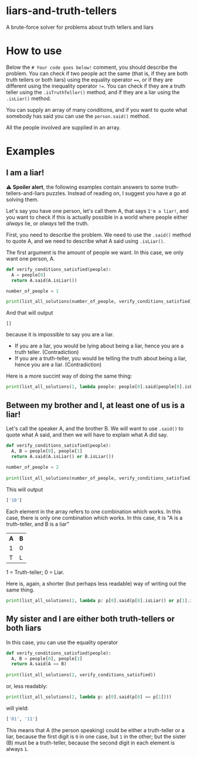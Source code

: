 # liars-and-truth-tellers
A brute-force solver for problems about truth tellers and liars

# How to use
Below the `# Your code goes below!` comment, you should describe the problem. You can check if two people act the same (that is, if they are both truth tellers or both liars) using the equality operator `==`, or if they are different using the inequality operator `!=`. You can check if they are a truth teller using the `.isTruthTeller()` method, and if they are a liar using the `.isLiar()` method.

You can supply an array of many conditions, and if you want to quote what somebody has said you can use the `person.said()` method.

All the people involved are supplied in an array.

# Examples

## I am a liar!
:warning: **Spoiler alert**, the following examples contain answers to some truth-tellers-and-liars puzzles. Instead of reading on, I suggest you have a go at solving them.

Let's say you have one person, let's call them A, that says `I'm a liar!`, and you want to check if this is actually possible in a world where people either *always* lie, or *always* tell the truth.

First, you need to describe the problem. We need to use the `.said()` method to quote A, and we need to describe what A said using `.isLiar()`.

The first argument is the amount of people we want. In this case, we only want one person, A.

```python
def verify_conditions_satisfied(people):
  A = people[0]
  return A.said(A.isLiar())

number_of_people = 1

print(list_all_solutions(number_of_people, verify_conditions_satisfied))
```

And that will output

```
[]
```

because it is impossible to say you are a liar.

- If you are a liar, you would be lying about being a liar, hence you are a truth teller. (Contradiction)
- If you are a truth-teller, you would be telling the truth about being a liar, hence you are a liar. (Contradiction)

Here is a more succint way of doing the same thing:
```python
print(list_all_solutions(1, lambda people: people[0].said(people[0].isLiar())))
```

## Between my brother and I, at least one of us is a liar!
Let's call the speaker A, and the brother B. We will want to use `.said()` to quote what A said, and then we will have to explain what A did say.

```python
def verify_conditions_satisfied(people):
  A, B = people[0], people[1]
  return A.said(A.isLiar() or B.isLiar())
  
number_of_people = 2
 
print(list_all_solutions(number_of_people, verify_conditions_satisfied)) 
```

This will output

```python
['10']
```

Each element in the array refers to one combination which works. In this case, there is only one combination which works. In this case, it is "A is a truth-teller, and B is a liar"

<table>
  <tr><th>A</th><th>B</th></tr>
  <tr><td>1</td><td>0</td></tr>
  <tr><td>T</td><td>L</td></tr>
</table>

1 = Truth-teller; 0 = Liar.

Here is, again, a shorter (but perhaps less readable) way of writing out the same thing.

```python
print(list_all_solutions(2, lambda p: p[0].said(p[0].isLiar() or p[1].isLiar())))
```

## My sister and I are either both truth-tellers or both liars

In this case, you can use the equality operator

```python
def verify_conditions_satisfied(people):
  A, B = people[0], people[1]
  return A.said(A == B)
  
print(list_all_solutions(2, verify_conditions_satisfied))
```
or, less readably:
```python
print(list_all_solutions(2, lambda p: p[0].said(p[0] == p[1])))
```
will yield:
```python
['01', '11']
```

This means that A (the person speaking) could be either a truth-teller or a liar, because the first digit is `0` in one case, but `1` in the other; but the sister (B) must be a truth-teller, because the second digit in each element is always `1`.

